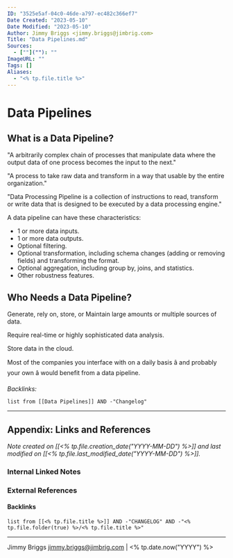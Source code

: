```yaml
---
ID: "3525e5af-04c0-46de-a797-ec482c366ef7"
Date Created: "2023-05-10"
Date Modified: "2023-05-10"
Author: Jimmy Briggs <jimmy.briggs@jimbrig.com>
Title: "Data Pipelines.md"
Sources: 
  - [""](""): ""
ImageURL: ""
Tags: []
Aliases:
  - "<% tp.file.title %>"
---
```



# Data Pipelines


## What is a Data Pipeline?

"A arbitrarily complex chain of processes that manipulate data where the output data of one process becomes the input to the next."

"A process to take raw data and transform in a way that usable by the entire organization."

"Data Processing Pipeline is a collection of instructions to read, transform or write data that is designed to be executed by a data processing engine."

A data pipeline can have these characteristics: 

- 1 or more data inputs.
- 1 or more data outputs.
- Optional filtering.
- Optional transformation, including schema changes (adding or removing fields) and transforming the format.
- Optional aggregation, including group by, joins, and statistics.
- Other robustness features.

## Who Needs a Data Pipeline?

Generate, rely on, store, or Maintain large amounts or multiple sources of data.

Require real-time or highly sophisticated data analysis.

Store data in the cloud.

Most of the companies you interface with on a daily basis â and probably your own â would benefit from a data pipeline.

*Backlinks:*

```dataview
list from [[Data Pipelines]] AND -"Changelog"
```

***

## Appendix: Links and References

*Note created on [[<% tp.file.creation_date("YYYY-MM-DD") %>]] and last modified on [[<% tp.file.last_modified_date("YYYY-MM-DD") %>]].*

### Internal Linked Notes

### External References

#### Backlinks

```dataview
list from [[<% tp.file.title %>]] AND -"CHANGELOG" AND -"<% tp.file.folder(true) %>/<% tp.file.title %>"
```


***

Jimmy Briggs <jimmy.briggs@jimbrig.com> | <% tp.date.now("YYYY") %>